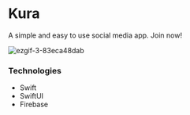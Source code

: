 # Kura
A simple and easy to use social media app. Join now!

![ezgif-3-83eca48dab](https://github.com/kurniawanj26/kura/assets/6804018/71696b75-4aeb-4ab6-9ad4-b9e1c8e564e4)

### Technologies
- Swift
- SwiftUI
- Firebase
